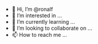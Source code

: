 - 👋 Hi, I’m @ronalf
- 👀 I’m interested in ...
- 🌱 I’m currently learning ...
- 💞️ I’m looking to collaborate on ...
- 📫 How to reach me ...

<!---
ronalf/ronalf is a ✨ special ✨ repository because its `README.md` (this file) appears on your GitHub profile.
You can click the Preview link to take a look at your changes.
--->
